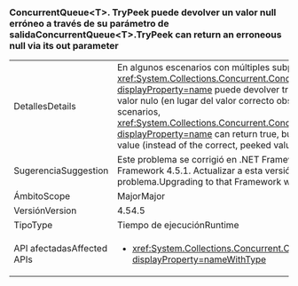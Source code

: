 ### <a name="concurrentqueuelttgttrypeek-can-return-an-erroneous-null-via-its-out-parameter"></a><span data-ttu-id="c25aa-101">ConcurrentQueue&lt;T&gt;. TryPeek puede devolver un valor null erróneo a través de su parámetro de salida</span><span class="sxs-lookup"><span data-stu-id="c25aa-101">ConcurrentQueue&lt;T&gt;.TryPeek can return an erroneous null via its out parameter</span></span>

|   |   |
|---|---|
|<span data-ttu-id="c25aa-102">Detalles</span><span class="sxs-lookup"><span data-stu-id="c25aa-102">Details</span></span>|<span data-ttu-id="c25aa-103">En algunos escenarios con múltiples subprocesos, <xref:System.Collections.Concurrent.ConcurrentQueue%601.TryPeek(%600@)?displayProperty=name> puede devolver true, pero rellenar el parámetro out con un valor nulo (en lugar del valor correcto observado).</span><span class="sxs-lookup"><span data-stu-id="c25aa-103">In some multi-threaded scenarios, <xref:System.Collections.Concurrent.ConcurrentQueue%601.TryPeek(%600@)?displayProperty=name> can return true, but populate the out parameter with a null value (instead of the correct, peeked value).</span></span>|
|<span data-ttu-id="c25aa-104">Sugerencia</span><span class="sxs-lookup"><span data-stu-id="c25aa-104">Suggestion</span></span>|<span data-ttu-id="c25aa-105">Este problema se corrigió en .NET Framework 4.5.1.</span><span class="sxs-lookup"><span data-stu-id="c25aa-105">This issue is fixed in the .NET Framework 4.5.1.</span></span> <span data-ttu-id="c25aa-106">Actualizar a esta versión de .NET Framework solucionará el problema.</span><span class="sxs-lookup"><span data-stu-id="c25aa-106">Upgrading to that Framework will solve the issue.</span></span>|
|<span data-ttu-id="c25aa-107">Ámbito</span><span class="sxs-lookup"><span data-stu-id="c25aa-107">Scope</span></span>|<span data-ttu-id="c25aa-108">Major</span><span class="sxs-lookup"><span data-stu-id="c25aa-108">Major</span></span>|
|<span data-ttu-id="c25aa-109">Versión</span><span class="sxs-lookup"><span data-stu-id="c25aa-109">Version</span></span>|<span data-ttu-id="c25aa-110">4.5</span><span class="sxs-lookup"><span data-stu-id="c25aa-110">4.5</span></span>|
|<span data-ttu-id="c25aa-111">Tipo</span><span class="sxs-lookup"><span data-stu-id="c25aa-111">Type</span></span>|<span data-ttu-id="c25aa-112">Tiempo de ejecución</span><span class="sxs-lookup"><span data-stu-id="c25aa-112">Runtime</span></span>|
|<span data-ttu-id="c25aa-113">API afectadas</span><span class="sxs-lookup"><span data-stu-id="c25aa-113">Affected APIs</span></span>|<ul><li><xref:System.Collections.Concurrent.ConcurrentQueue%601.TryPeek(%600@)?displayProperty=nameWithType></li></ul>|

